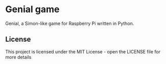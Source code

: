 # Genial game
Genial, a Simon-like game for Raspberry Pi written in Python.
## License
This project is licensed under the MIT License - open the LICENSE file for more details
